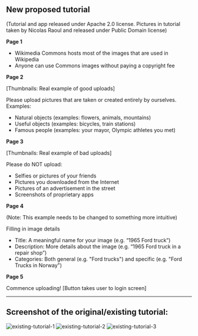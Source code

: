 ## New proposed tutorial

(Tutorial and app released under Apache 2.0 license. Pictures in tutorial taken by Nicolas Raoul and released under Public Domain license)

**Page 1**

* Wikimedia Commons hosts most of the images that are used in Wikipedia
* Anyone can use Commons images without paying a copyright fee

**Page 2**

[Thumbnails: Real example of good uploads]

Please upload pictures that are taken or created entirely by ourselves. Examples:
* Natural objects (examples: flowers, animals, mountains)
* Useful objects (examples: bicycles, train stations)
* Famous people (examples: your mayor, Olympic athletes you met)

**Page 3**

[Thumbnails: Real example of bad uploads]

Please do NOT upload:
* Selfies or pictures of your friends
* Pictures you downloaded from the Internet
* Pictures of an advertisement in the street
* Screenshots of proprietary apps

**Page 4**

(Note: This example needs to be changed to something more intuitive)

Filling in image details 

* Title: A meaningful name for your image (e.g. “1965 Ford truck”)
* Description: More details about the image (e.g. “1965 Ford truck in a repair shop”)
* Categories: Both general (e.g. "Ford trucks") and specific (e.g. "Ford Trucks in Norway")


**Page 5**

Commence uploading! [Button takes user to login screen]

***

## Screenshot of the original/existing tutorial:

![existing-tutorial-1](https://cloud.githubusercontent.com/assets/3611199/20377868/514d80b8-acf7-11e6-9785-9ac9bba53041.png)
![existing-tutorial-2](https://cloud.githubusercontent.com/assets/3611199/20377869/5443a554-acf7-11e6-966c-40207559c675.png)
![existing-tutorial-3](https://cloud.githubusercontent.com/assets/3611199/20377874/592d17d0-acf7-11e6-9139-c0872860da5a.png)
